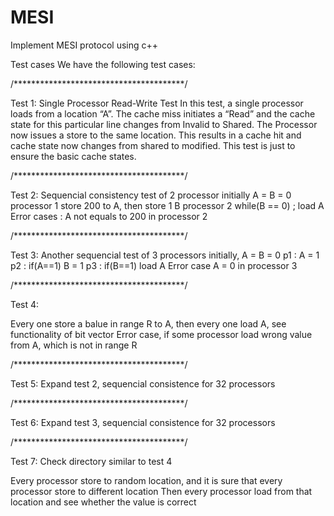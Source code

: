 # MESI
Implement MESI protocol using c++


Test cases
We have the following test cases: 

/***************************************/

Test 1: Single Processor Read-Write Test
In this test, a single processor loads from a location “A”.
The cache miss initiates a “Read” and the cache state for this particular line changes
from Invalid to Shared. The Processor now issues a store to the same location. 
This results in a cache hit and cache state now changes from shared to modified. 
This test is just to ensure the basic cache states. 

/***************************************/

Test 2: Sequencial consistency test of 2 processor
initially A = B = 0
processor 1 store 200 to A, then store 1 B
processor 2 while(B == 0) ; load A
Error cases : A not equals to 200 in processor 2


/***************************************/

Test 3: Another sequencial test of  3 processors
 initially, A = B = 0
p1 : A = 1      p2 : if(A==1) B = 1    p3 : if(B==1) load A
Error case A = 0 in processor 3


/***************************************/

Test 4:

Every  one store a balue in range R to A, then every one load A, see functionality of bit vector
Error case, if some processor load wrong value from A, which is not in range R



/***************************************/

Test 5:  Expand test 2, sequencial consistence for 32 processors

/***************************************/

Test 6:  Expand test 3, sequencial consistence for 32 processors


/***************************************/

Test 7: Check directory similar to test 4 

Every processor store to random location, and it is sure that every processor store to different location
Then every processor load from that location and see whether the value is correct







